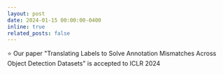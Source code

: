 ```yaml
---
layout: post
date: 2024-01-15 00:00:00-0400
inline: true
related_posts: false
---
```


:star: Our paper "Translating Labels to Solve Annotation Mismatches Across Object Detection Datasets" is accepted to ICLR 2024
